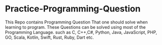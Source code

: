 # Practice-Programming-Question
This Repo contains Programming Question That one should solve when learning to program. These Questions can be solved using most of the Programming Language. such as C, C++,C#, Python, Java, JavaScript, PHP, GO, Scala, Kotlin, Swift, Rust, Ruby, Dart etc. 
